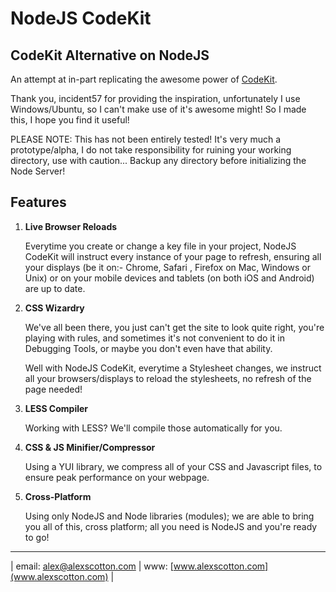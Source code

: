NodeJS CodeKit
==============

## CodeKit Alternative on NodeJS

An attempt at in-part replicating the awesome power of [CodeKit](http://incident57.com/codekit/).

Thank you, incident57 for providing the inspiration, unfortunately I use Windows/Ubuntu, so I
can't make use of it's awesome might! So I made this, I hope you find it useful!

PLEASE NOTE: This has not been entirely tested! It's very much a prototype/alpha, I do not take 
responsibility for ruining your working directory, use with caution... Backup any directory before
initializing the Node Server!

Features
--------

1. **Live Browser Reloads**

    Everytime you create or change a key file in your project, NodeJS CodeKit 
    will instruct every instance of your page to refresh, ensuring all your
    displays (be it on:- Chrome, Safari , Firefox on Mac, Windows or Unix) or
    on your mobile devices and tablets (on both iOS and Android) are up to date.

2. **CSS Wizardry**

    We've all been there, you just can't get the site to look quite right, you're
    playing with rules, and sometimes it's not convenient to do it in Debugging
    Tools, or maybe you don't even have that ability.

    Well with NodeJS CodeKit, everytime a Stylesheet changes, we instruct all your
    browsers/displays to reload the stylesheets, no refresh of the page needed!

3.  **LESS Compiler**
	
	Working with LESS? We'll compile those automatically for you.

4.	**CSS & JS Minifier/Compressor**
	
	Using a YUI library, we compress all of your CSS and Javascript files, to ensure
	peak performance on your webpage.

5.	**Cross-Platform**
	
	Using only NodeJS and Node libraries (modules); we are able to bring you all of
	this, cross platform; all you need is NodeJS and you're ready to go!

--------
| email: [alex@alexscotton.com](mailto:alex@alexscotton.com) | www: [www.alexscotton.com](www.alexscotton.com) |